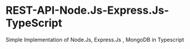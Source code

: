# REST-API-Node.Js-Express.Js-TypeScript
Simple Implementation of Node.Js, Express.Js , MongoDB in Typescript
